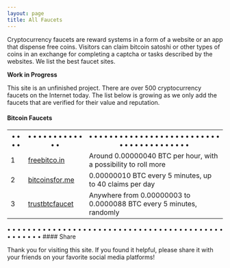 ```yaml
---
layout: page
title: All Faucets
---
```


Cryptocurrency faucets are reward systems in a form of a website or an app that dispense free coins. Visitors can claim bitcoin satoshi or other types of coins in an exchange for completing a captcha or tasks described by the websites. We list the best faucet sites.

**Work in Progress**

This site is an unfinished project. There are over 500 cryptocurrency faucets on the Internet today. The list below is growing as we only add the faucets that are verified for their value and reputation.

#### Bitcoin Faucets

<table>
  <tr>
    <th>• • • •</th>
    <th>• • • • • • • • • • • • •</th>
    <th>• • • • • • • • • • • • • • • • • • • • • • • • • • • • • • • • • • • • • • • •</th>
  </tr>
  <tr>
    <td>1</td>
    <td><a href="http://bit.ly/www-freebitcoin" target="_blank">freebitco.in</a></td>
    <td>Around 0.00000040 BTC per hour, with a possibility to roll more</td>
  </tr>
  <tr>
    <td>2</td>
    <td><a href="http://bit.ly/www-bitcoinsfor-me" target="_blank">bitcoinsfor.me</a></td>
    <td>0.00000010 BTC every 5 minutes, up to 40 claims per day</td>
  </tr>
  <tr>
    <td>3</td>
    <td><a href="http://bit.ly/www-trustbtcfaucet" target="_blank">trustbtcfaucet</a></td>
    <td>Anywhere from 0.00000003 to 0.0000088 BTC every 5 minutes, randomly</td>
  </tr>
</table>
• • • • • • • • • • • • • • • • • • • • • • • • • • • • • • • • • • • • • • • • • • • • • • • • • •
#### Share

Thank you for visiting this site. If you found it helpful, please share it with your friends on your favorite social media platforms!
